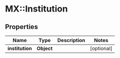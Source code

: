 # MX::Institution

## Properties
Name | Type | Description | Notes
------------ | ------------- | ------------- | -------------
**institution** | **Object** |  | [optional] 


